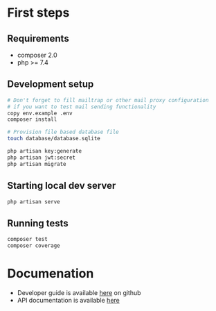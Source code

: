 # First steps 
## Requirements
- composer 2.0
- php >= 7.4

## Development setup
```bash
# Don't forget to fill mailtrap or other mail proxy configuration 
# if you want to test mail sending functionality
copy env.example .env
composer install

# Provision file based database file
touch database/database.sqlite

php artisan key:generate
php artisan jwt:secret
php artisan migrate
```

## Starting local dev server
```bash
php artisan serve
```

## Running tests
```bash
composer test
composer coverage
```

# Documenation
- Developer guide is available [here](https://github.com/sekcja-memow/flankers/wiki) on github
- API documentation is available [here](https://flankers-api.lados.dev)
